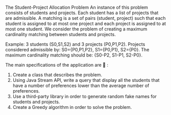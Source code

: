 The Student-Project Allocation Problem
An instance of this problem consists of students and projects. Each student has a list of projects that are admissible.
A matching is a set of pairs (student, project) such that each student is assigned to at most one project and each project is assigned to at most one student. We consider the problem of creating a maximum cardinality matching between students and projects.

Example: 3 students (S0,S1,S2) and 3 projects (P0,P1,P2).
Projects considered admissible by: S0={P0,P1,P2}, S1={P0,P1}, S2={P0}.
The maximum cardinality matching should be: {S0-P2, S1-P1, S2-P0}.

The main specifications of the application are :space_invader: :

  1. Create a class that describes the problem.
  2. Using Java Stream API, write a query that display all the students that have a number of preferences lower than the average number of preferences.
  3. Use a third-party library in order to generate random fake names for students and projects.
  4. Create a Greedy algorithm in order to solve the problem.
